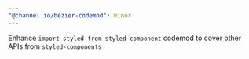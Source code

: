 ```yaml
---
"@channel.io/bezier-codemod": minor
---
```


Enhance `import-styled-from-styled-component` codemod to cover other APIs from `styled-components`
